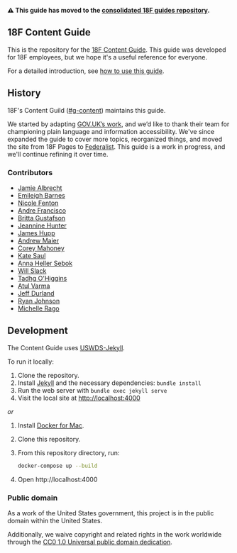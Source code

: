 **⚠️ This guide has moved to the [consolidated 18F guides repository](https://github.com/18F/guides).**

## 18F Content Guide

This is the repository for the [18F Content Guide](https://content-guide.18f.gov/). This guide was developed for 18F employees, but we hope it's a useful reference for everyone.

For a detailed introduction, see [how to use this guide](https://content-guide.18f.gov/).

## History

18F's Content Guild ([#g-content](https://18f.slack.com/archives/g-content)) maintains this guide.

We started by adapting [GOV.UK’s work](https://www.gov.uk/guidance/content-design), and we’d like to thank their team for championing plain language and information accessibility. We've since expanded the guide to cover more topics, reorganized things, and moved the site from 18F Pages to [Federalist](https://github.com/18F/federalist/). This guide is a work in progress, and we'll continue refining it over time.

### Contributors

* [Jamie Albrecht](https://github.com/jamiealbrecht)
* [Emileigh Barnes](https://github.com/emileighoutlaw)
* [Nicole Fenton](https://github.com/nicoleslaw)
* [Andre Francisco](https://github.com/awfrancisco)
* [Britta Gustafson](https://github.com/brittag)
* [Jeannine Hunter](https://github.com/jeanninehunter)
* [James Hupp](https://github.com/jameshupp)
* [Andrew Maier](https://github.com/andrewmaier)
* [Corey Mahoney](https://github.com/coreycaitlin)
* [Kate Saul](https://github.com/kategarklavs)
* [Anna Heller Sebok](https://github.com/annahsebok)
* [Will Slack](https://github.com/wslack)
* [Tadhg O'Higgins](https://github.com/tadhg-ohiggins)
* [Atul Varma](https://github.com/toolness)
* [Jeff Durland](https://github.com/durland18F)
* [Ryan Johnson](https://github.com/brentryanjohnson)
* [Michelle Rago](https://github.com/michelle-rago)

## Development
The Content Guide uses [USWDS-Jekyll](https://github.com/18F/uswds-jekyll).

To run it locally:

1. Clone the repository.
1. Install [Jekyll](http://jekyllrb.com/) and the necessary dependencies: `bundle install`
1. Run the web server with `bundle exec jekyll serve`
1. Visit the local site at [http://localhost:4000](http://localhost:4000)

_or_

1. Install [Docker for Mac](https://hub.docker.com/editions/community/docker-ce-desktop-mac).
1. Clone this repository.
1. From this repository directory, run:

   ```sh
   docker-compose up --build
   ```

1. Open http://localhost:4000


### Public domain

As a work of the United States government, this project is in the public domain within the United States.

Additionally, we waive copyright and related rights in the work worldwide through the [CC0 1.0 Universal public domain dedication](https://creativecommons.org/publicdomain/zero/1.0/).
